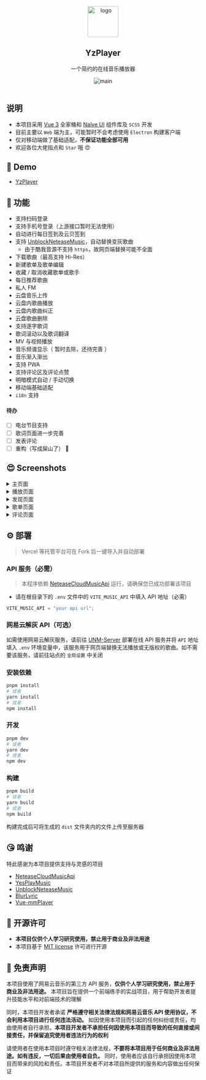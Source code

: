 <div align="center">
<img alt="logo" height="80" src="./public/images/logo/favicon.png" />
<h2>YzPlayer</h2>
<p>一个简约的在线音乐播放器</p>
<img alt="main" src="./screenshots/main.png" />
</div>
<br />

## 说明

- 本项目采用 [Vue 3](https://cn.vuejs.org/) 全家桶和 [Naïve UI](https://www.naiveui.com/) 组件库及 `SCSS` 开发
- 目前主要以 `Web` 端为主，可能暂时不会考虑使用 `Electron` 构建客户端
- 仅对移动端做了基础适配，**不保证功能全部可用**
- 欢迎各位大佬指点和 `Star` 哦 😍

## 👀 Demo

- [YzPlayer](https://music.yingzitt.com/)

## 🎉 功能

- 支持扫码登录
- 支持手机号登录（上游接口暂时无法使用）
- 自动进行每日签到及云贝签到
- 支持 [UnblockNeteaseMusic](https://github.com/UnblockNeteaseMusic/server)，自动替换变灰歌曲
  - 由于酷我音源不支持 `https`，故网页端替换可能不全面
- 下载歌曲（最高支持 Hi-Res）
- 新建歌单及歌单编辑
- 收藏 / 取消收藏歌单或歌手
- 每日推荐歌曲
- 私人 FM
- 云盘音乐上传
- 云盘内歌曲播放
- 云盘内歌曲纠正
- 云盘歌曲删除
- 支持逐字歌词
- 歌词滚动以及歌词翻译
- MV 与视频播放
- 音乐频谱显示（ 暂时去除，还待完善 ）
- 音乐渐入渐出
- 支持 PWA
- 支持评论区及评论点赞
- 明暗模式自动 / 手动切换
- 移动端基础适配
- `i18n` 支持

#### 待办

- [ ] 电台节目支持
- [ ] 歌词页面进一步完善
- [ ] 发表评论
- [ ] 重构（写成屎山了） 🤣

## 😍 Screenshots

<details>
<summary>主页面</summary>

![主页面](/screenshots/SPlayer%20-%20%E4%B8%BB%E9%A1%B5%E9%9D%A2.png)

</details>

<details>
<summary>播放页面</summary>

![播放页面](/screenshots/SPlayer%20-%20%E6%92%AD%E6%94%BE%E9%A1%B5%E9%9D%A2.png)

</details>

<details>
<summary>发现页面</summary>

![发现页面](/screenshots/SPlayer%20-%20%E5%8F%91%E7%8E%B0%E9%A1%B5%E9%9D%A2.png)

</details>

<details>
<summary>歌单页面</summary>

![歌单页面](/screenshots/SPlayer%20-%20%E6%AD%8C%E5%8D%95%E9%A1%B5%E9%9D%A2.png)

</details>

<details>
<summary>评论页面</summary>

![评论页面](/screenshots/SPlayer%20-%20%E8%AF%84%E8%AE%BA%E9%A1%B5%E9%9D%A2.png)

</details>

## ⚙️ 部署

> Vercel 等托管平台可在 Fork 后一键导入并自动部署

### API 服务（必需）

> 本程序依赖 [NeteaseCloudMusicApi](https://github.com/Binaryify/NeteaseCloudMusicApi) 运行，请确保您已成功部署该项目

- 请在根目录下的 `.env` 文件中的 `VITE_MUSIC_API` 中填入 API 地址（必需）

```js
VITE_MUSIC_API = "your api url";
```

### 网易云解灰 API（可选）

如需使用网易云解灰服务，请前往 [UNM-Server](https://github.com/yingzitt/UNM-Server) 部署在线 API 服务并将 `API` 地址填入 `.env` 环境变量中，该服务用于网页端替换无法播放或无版权的歌曲。如不需要该服务，请前往站点的 `全局设置` 中关闭

### 安装依赖

```bash
pnpm install
# 或者
yarn install
# 或者
npm install
```

### 开发

```bash
pnpm dev
# 或者
yarn dev
# 或者
npm dev
```

### 构建

```bash
pnpm build
# 或者
yarn build
# 或者
npm build
```

构建完成后可将生成的 `dist` 文件夹内的文件上传至服务器

## 😘 鸣谢

特此感谢为本项目提供支持与灵感的项目

- [NeteaseCloudMusicApi](https://github.com/Binaryify/NeteaseCloudMusicApi)
- [YesPlayMusic](https://github.com/qier222/YesPlayMusic)
- [UnblockNeteaseMusic](https://github.com/UnblockNeteaseMusic/server)
- [BlurLyric](https://github.com/Project-And-Factory/BlurLyric)
- [Vue-mmPlayer](https://github.com/maomao1996/Vue-mmPlayer)

## 📜 开源许可

- **本项目仅供个人学习研究使用，禁止用于商业及非法用途**
- 本项目基于 [MIT license](https://opensource.org/license/mit/) 许可进行开源

## 📢 免责声明

本项目使用了网易云音乐的第三方 API 服务，**仅供个人学习研究使用，禁止用于商业及非法用途。** 本项目旨在提供一个前端练手的实战项目，用于帮助开发者提升技能水平和对前端技术的理解

同时，本项目开发者承诺 **严格遵守相关法律法规和网易云音乐 API 使用协议，不会利用本项目进行任何违法活动。** 如因使用本项目而引起的任何纠纷或责任，均由使用者自行承担。**本项目开发者不承担任何因使用本项目而导致的任何直接或间接责任，并保留追究使用者违法行为的权利**

请使用者在使用本项目时遵守相关法律法规，**不要将本项目用于任何商业及非法用途。如有违反，一切后果由使用者自负。** 同时，使用者应该自行承担因使用本项目而带来的风险和责任。本项目开发者不对本项目所提供的服务和内容做出任何保证
